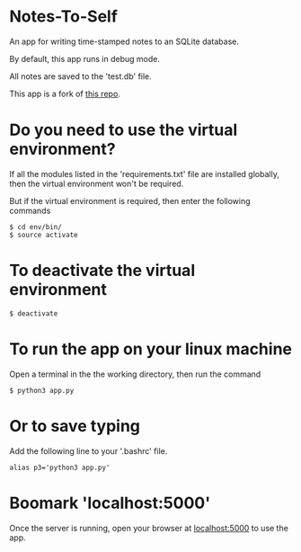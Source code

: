 # Notes-To-Self

An app for writing time-stamped notes to an SQLite database.

By default, this app runs in debug mode.

All notes are saved to the 'test.db' file.

This app is a fork of [this repo](https://github.com/jakerieger/FlaskIntroduction).

# Do you need to use the virtual environment?

If all the modules listed in the 'requirements.txt' file are installed globally, then the virtual environment won't be required.

But if the virtual environment is required, then enter the following commands

```
$ cd env/bin/
$ source activate

```

# To deactivate the virtual environment

```
$ deactivate

```

# To run the app on your linux machine

Open a terminal in the the working directory, then run the command

```
$ python3 app.py

```

# Or to save typing

Add the following line to your '.bashrc' file.

```
alias p3='python3 app.py'

```

# Boomark 'localhost:5000'

Once the server is running, open your browser at [localhost:5000](http://localhost:5000/) to use the app.
